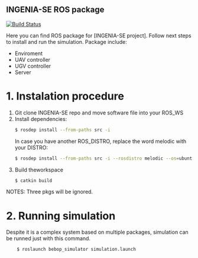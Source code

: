 ## INGENIA-SE ROS package
[![Build Status](https://travis-ci.org/joemccann/dillinger.svg?branch=master)](https://travis-ci.org/joemccann/dillinger)

Here you can find ROS package for [INGENIA-SE project].
Follow next steps to install and run the simulation. Package include:
  - Enviroment
  - UAV controller
  - UGV controller
  - Server

# 1. Instalation procedure
1) Git clone INGENIA-SE repo and move software file into your ROS_WS
2) Install dependencies:
    ```sh
    $ rosdep install --from-paths src -i
    ```
    In case you have another ROS_DISTRO, replace the word melodic with your DISTRO:
    ```sh
    $ rosdep install --from-paths src -i --rosdistro melodic --os=ubuntu:bionic
    ```
3) Build theworkspace
    ```sh
    $ catkin build
    ```
NOTES: Three pkgs will be ignored.
# 2. Running simulation
Despite it is a complex system based on multiple packages, simulation can be runned just with this command.
```sh
    $ roslaunch bebop_simulator simulation.launch
```
